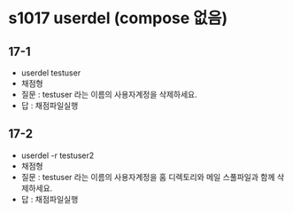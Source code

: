 # s1017 userdel (compose 없음)
## 17-1
- userdel testuser
- 채점형
- 질문 : testuser 라는 이름의 사용자계정을 삭제하세요.
- 답 : 채점파일실행
## 17-2
- userdel -r testuser2
- 채점형
- 질문 : testuser 라는 이름의 사용자계정을 홈 디렉토리와 메일 스풀파일과 함께 삭제하세요.
- 답 : 채점파일실행




